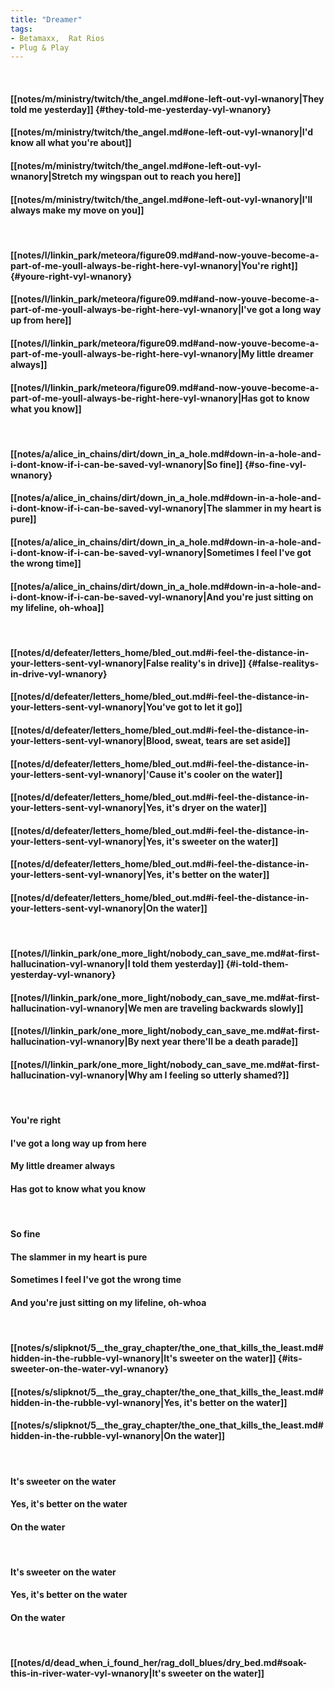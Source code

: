 ```yaml
---
title: "Dreamer"
tags:
- Betamaxx,  Rat Rios
- Plug & Play
---
```

&nbsp;
#### [[notes/m/ministry/twitch/the_angel.md#one-left-out-vyl-wnanory|They told me yesterday]] {#they-told-me-yesterday-vyl-wnanory}
#### [[notes/m/ministry/twitch/the_angel.md#one-left-out-vyl-wnanory|I'd know all what you're about]]
#### [[notes/m/ministry/twitch/the_angel.md#one-left-out-vyl-wnanory|Stretch my wingspan out to reach you here]]
#### [[notes/m/ministry/twitch/the_angel.md#one-left-out-vyl-wnanory|I'll always make my move on you]]
&nbsp;
#### [[notes/l/linkin_park/meteora/figure09.md#and-now-youve-become-a-part-of-me-youll-always-be-right-here-vyl-wnanory|You're right]] {#youre-right-vyl-wnanory}
#### [[notes/l/linkin_park/meteora/figure09.md#and-now-youve-become-a-part-of-me-youll-always-be-right-here-vyl-wnanory|I've got a long way up from here]]
#### [[notes/l/linkin_park/meteora/figure09.md#and-now-youve-become-a-part-of-me-youll-always-be-right-here-vyl-wnanory|My little dreamer always]]
#### [[notes/l/linkin_park/meteora/figure09.md#and-now-youve-become-a-part-of-me-youll-always-be-right-here-vyl-wnanory|Has got to know what you know]]
&nbsp;
#### [[notes/a/alice_in_chains/dirt/down_in_a_hole.md#down-in-a-hole-and-i-dont-know-if-i-can-be-saved-vyl-wnanory|So fine]] {#so-fine-vyl-wnanory}
#### [[notes/a/alice_in_chains/dirt/down_in_a_hole.md#down-in-a-hole-and-i-dont-know-if-i-can-be-saved-vyl-wnanory|The slammer in my heart is pure]]
#### [[notes/a/alice_in_chains/dirt/down_in_a_hole.md#down-in-a-hole-and-i-dont-know-if-i-can-be-saved-vyl-wnanory|Sometimes I feel I've got the wrong time]]
#### [[notes/a/alice_in_chains/dirt/down_in_a_hole.md#down-in-a-hole-and-i-dont-know-if-i-can-be-saved-vyl-wnanory|And you're just sitting on my lifeline, oh-whoa]]
&nbsp;
#### [[notes/d/defeater/letters_home/bled_out.md#i-feel-the-distance-in-your-letters-sent-vyl-wnanory|False reality's in drive]] {#false-realitys-in-drive-vyl-wnanory}
#### [[notes/d/defeater/letters_home/bled_out.md#i-feel-the-distance-in-your-letters-sent-vyl-wnanory|You've got to let it go]]
#### [[notes/d/defeater/letters_home/bled_out.md#i-feel-the-distance-in-your-letters-sent-vyl-wnanory|Blood, sweat, tears are set aside]]
#### [[notes/d/defeater/letters_home/bled_out.md#i-feel-the-distance-in-your-letters-sent-vyl-wnanory|'Cause it's cooler on the water]]
#### [[notes/d/defeater/letters_home/bled_out.md#i-feel-the-distance-in-your-letters-sent-vyl-wnanory|Yes, it's dryer on the water]]
#### [[notes/d/defeater/letters_home/bled_out.md#i-feel-the-distance-in-your-letters-sent-vyl-wnanory|Yes, it's sweeter on the water]]
#### [[notes/d/defeater/letters_home/bled_out.md#i-feel-the-distance-in-your-letters-sent-vyl-wnanory|Yes, it's better on the water]]
#### [[notes/d/defeater/letters_home/bled_out.md#i-feel-the-distance-in-your-letters-sent-vyl-wnanory|On the water]]
&nbsp;
#### [[notes/l/linkin_park/one_more_light/nobody_can_save_me.md#at-first-hallucination-vyl-wnanory|I told them yesterday]] {#i-told-them-yesterday-vyl-wnanory}
#### [[notes/l/linkin_park/one_more_light/nobody_can_save_me.md#at-first-hallucination-vyl-wnanory|We men are traveling backwards slowly]]
#### [[notes/l/linkin_park/one_more_light/nobody_can_save_me.md#at-first-hallucination-vyl-wnanory|By next year there'll be a death parade]]
#### [[notes/l/linkin_park/one_more_light/nobody_can_save_me.md#at-first-hallucination-vyl-wnanory|Why am I feeling so utterly shamed?]]
&nbsp;
#### You're right
#### I've got a long way up from here
#### My little dreamer always
#### Has got to know what you know
&nbsp;
#### So fine
#### The slammer in my heart is pure
#### Sometimes I feel I've got the wrong time
#### And you're just sitting on my lifeline, oh-whoa
&nbsp;
#### [[notes/s/slipknot/5__the_gray_chapter/the_one_that_kills_the_least.md#hidden-in-the-rubble-vyl-wnanory|It's sweeter on the water]] {#its-sweeter-on-the-water-vyl-wnanory}
#### [[notes/s/slipknot/5__the_gray_chapter/the_one_that_kills_the_least.md#hidden-in-the-rubble-vyl-wnanory|Yes, it's better on the water]]
#### [[notes/s/slipknot/5__the_gray_chapter/the_one_that_kills_the_least.md#hidden-in-the-rubble-vyl-wnanory|On the water]]
&nbsp;
#### It's sweeter on the water
#### Yes, it's better on the water
#### On the water
&nbsp;
#### It's sweeter on the water
#### Yes, it's better on the water
#### On the water
&nbsp;
#### [[notes/d/dead_when_i_found_her/rag_doll_blues/dry_bed.md#soak-this-in-river-water-vyl-wnanory|It's sweeter on the water]]
